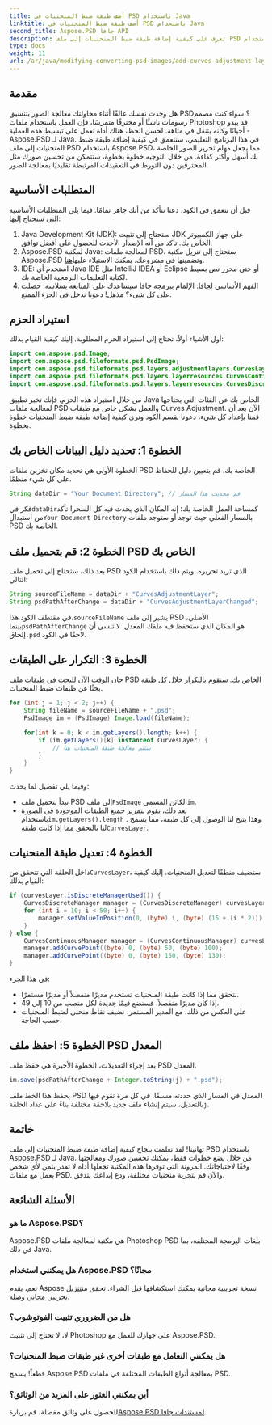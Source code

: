 ```yaml
---
title: أضف طبقة ضبط المنحنيات في PSD باستخدام Java
linktitle: أضف طبقة ضبط المنحنيات في PSD باستخدام Java
second_title: Aspose.PSD جافا API
description: تعرف على كيفية إضافة طبقة ضبط المنحنيات إلى ملف PSD باستخدام Aspose.PSD لـ Java في هذا البرنامج التعليمي المفصل. تعزيز الصور الخاصة بك بسهولة.
type: docs
weight: 11
url: /ar/java/modifying-converting-psd-images/add-curves-adjustment-layer-psd/
---
```

## مقدمة
هل وجدت نفسك عالقًا أثناء محاولتك معالجة الصور بتنسيق PSD؟ سواء كنت مصمم رسومات ناشئًا أو محترفًا متمرسًا، فإن العمل باستخدام ملفات Photoshop قد يبدو أحيانًا وكأنه يتنقل في متاهة. لحسن الحظ، هناك أداة تعمل على تبسيط هذه العملية - Aspose.PSD لـ Java. في هذا البرنامج التعليمي، سنتعمق في كيفية إضافة طبقة ضبط المنحنيات إلى ملف PSD باستخدام Aspose.PSD، مما يجعل مهام تحرير الصور الخاصة بك أسهل وأكثر كفاءة. من خلال التوجيه خطوة بخطوة، ستتمكن من تحسين صورك مثل المحترفين دون التورط في التعقيدات المرتبطة تقليديًا بمعالجة الصور.
## المتطلبات الأساسية
قبل أن نتعمق في الكود، دعنا نتأكد من أنك جاهز تمامًا. فيما يلي المتطلبات الأساسية التي ستحتاج إليها:
1. Java Development Kit (JDK): ستحتاج إلى تثبيت JDK على جهاز الكمبيوتر الخاص بك. تأكد من أنه الإصدار الأحدث للحصول على أفضل توافق.
2. Aspose.PSD لمكتبة Java: لمعالجة ملفات PSD، ستحتاج إلى تنزيل مكتبة Aspose.PSD وتضمينها في مشروعك. يمكنك الاستيلاء عليها[هنا](https://releases.aspose.com/psd/java/).
3. IDE: استخدم أي Java IDE مثل IntelliJ IDEA أو Eclipse أو حتى محرر نص بسيط لكتابة التعليمات البرمجية الخاصة بك.
4. الفهم الأساسي لجافا: الإلمام ببرمجة جافا سيساعدك على المتابعة بسلاسة.
حصلت على كل شيء؟ مذهل! دعونا ندخل في الجزء الممتع.
## استيراد الحزم
أول الأشياء أولاً، تحتاج إلى استيراد الحزم المطلوبة. إليك كيفية القيام بذلك:
```java
import com.aspose.psd.Image;
import com.aspose.psd.fileformats.psd.PsdImage;
import com.aspose.psd.fileformats.psd.layers.adjustmentlayers.CurvesLayer;
import com.aspose.psd.fileformats.psd.layers.layerresources.CurvesContinuousManager;
import com.aspose.psd.fileformats.psd.layers.layerresources.CurvesDiscreteManager;
```
من خلال استيراد هذه الحزم، فإنك تخبر تطبيق Java الخاص بك عن الفئات التي يحتاجها لمعالجة ملفات PSD والعمل بشكل خاص مع طبقات Curves Adjustment.
الآن بعد أن قمنا بإعداد كل شيء، دعونا نقسم الكود ونرى كيفية إضافة طبقة ضبط المنحنيات خطوة بخطوة.
## الخطوة 1: تحديد دليل البيانات الخاص بك
الخطوة الأولى هي تحديد مكان تخزين ملفات PSD الخاصة بك. قم بتعيين دليل للحفاظ على كل شيء منظمًا.
```java
String dataDir = "Your Document Directory"; // قم بتحديث هذا المسار
```
 فكر في`dataDir`كمساحة العمل الخاصة بك؛ إنه المكان الذي يحدث فيه كل السحر! تأكد من استبدال`Your Document Directory` بالمسار الفعلي حيث توجد أو ستوجد ملفات PSD الخاصة بك.
## الخطوة 2: قم بتحميل ملف PSD الخاص بك
بعد ذلك، ستحتاج إلى تحميل ملف PSD الذي تريد تحريره. ويتم ذلك باستخدام الكود التالي:
```java
String sourceFileName = dataDir + "CurvesAdjustmentLayer";
String psdPathAfterChange = dataDir + "CurvesAdjustmentLayerChanged";
```
 في مقتطف الكود هذا،`sourceFileName` يشير إلى ملف PSD الأصلي، بينما`psdPathAfterChange` هو المكان الذي ستحفظ فيه ملفك المعدل. لا تنسى أن إلحاق`.psd` لاحقًا في الكود.
## الخطوة 3: التكرار على الطبقات
حان الوقت الآن للبحث في طبقات ملف PSD الخاص بك. سنقوم بالتكرار خلال كل طبقة بحثًا عن طبقات ضبط المنحنيات.
```java
for (int j = 1; j < 2; j++) {
    String fileName = sourceFileName + ".psd";
    PsdImage im = (PsdImage) Image.load(fileName);
    
    for(int k = 0; k < im.getLayers().length; k++) {
        if (im.getLayers()[k] instanceof CurvesLayer) {
            // ستتم معالجة طبقة المنحنيات هنا
        }
    }
}
```
وفيما يلي تفصيل لما يحدث:
-  نبدأ بتحميل ملف PSD إلى ملف`PsdImage` الكائن المسمى`im`.
-  بعد ذلك، نقوم بتمرير جميع الطبقات الموجودة في الصورة باستخدام`im.getLayers().length` . وهذا يتيح لنا الوصول إلى كل طبقة، مما يسمح لنا بالتحقق مما إذا كانت طبقة`CurvesLayer`.
## الخطوة 4: تعديل طبقة المنحنيات
 داخل الحلقة التي تتحقق من`CurvesLayer`، ستضيف منطقًا لتعديل المنحنيات. إليك كيفية القيام بذلك:
```java
if (curvesLayer.isDiscreteManagerUsed()) {
    CurvesDiscreteManager manager = (CurvesDiscreteManager) curvesLayer.getCurvesManager();
    for (int i = 10; i < 50; i++) {
        manager.setValueInPosition(0, (byte) i, (byte) (15 + (i * 2)));
    }
} else {
    CurvesContinuousManager manager = (CurvesContinuousManager) curvesLayer.getCurvesManager();
    manager.addCurvePoint((byte) 0, (byte) 50, (byte) 100);
    manager.addCurvePoint((byte) 0, (byte) 150, (byte) 130);
}
```
في هذا الجزء:
- نتحقق مما إذا كانت طبقة المنحنيات تستخدم مديرًا منفصلاً أو مديرًا مستمرًا.
- إذا كان مديرًا منفصلاً، فسنضع قيمًا جديدة لكل منصب من 10 إلى 49.
- على العكس من ذلك، مع المدير المستمر، نضيف نقاط منحنى لضبط المنحنيات حسب الحاجة.
## الخطوة 5: احفظ ملف PSD المعدل
بعد إجراء التعديلات، الخطوة الأخيرة هي حفظ ملف PSD المعدل.
```java
im.save(psdPathAfterChange + Integer.toString(j) + ".psd");
```
 يحفظ هذا الخط ملف PSD المعدل في المسار الذي حددته مسبقًا. في كل مرة تقوم فيها بالتعديل، سيتم إنشاء ملف جديد بلاحقة مختلفة بناءً على عداد الحلقة`j`.
## خاتمة
تهانينا! لقد تعلمت بنجاح كيفية إضافة طبقة ضبط المنحنيات إلى ملف PSD باستخدام Aspose.PSD لـ Java. من خلال بضع خطوات فقط، يمكنك تحسين صورك ومعالجتها وفقًا لاحتياجاتك. المرونة التي توفرها هذه المكتبة تجعلها أداة لا تقدر بثمن لأي شخص يعمل مع ملفات PSD. والآن قم بتجربة منحنيات مختلفة، ودع إبداعك يتدفق.
## الأسئلة الشائعة
### ما هو Aspose.PSD؟
Aspose.PSD هي مكتبة لمعالجة ملفات Photoshop PSD بلغات البرمجة المختلفة، بما في ذلك Java.
### هل يمكنني استخدام Aspose.PSD مجانًا؟
 نعم، يقدم Aspose نسخة تجريبية مجانية يمكنك استكشافها قبل الشراء. تحقق من[تنزيل تجريبي مجاني](https://releases.aspose.com/) وصلة.
### هل من الضروري تثبيت الفوتوشوب؟
لا، لا تحتاج إلى تثبيت Photoshop على جهازك للعمل مع Aspose.PSD.
### هل يمكنني التعامل مع طبقات أخرى غير طبقات ضبط المنحنيات؟
قطعاً! يسمح Aspose.PSD بمعالجة أنواع الطبقات المختلفة في ملفات PSD.
### أين يمكنني العثور على المزيد من الوثائق؟
 للحصول على وثائق مفصلة، قم بزيارة[Aspose.PSD لمستندات جافا](https://reference.aspose.com/psd/java/).